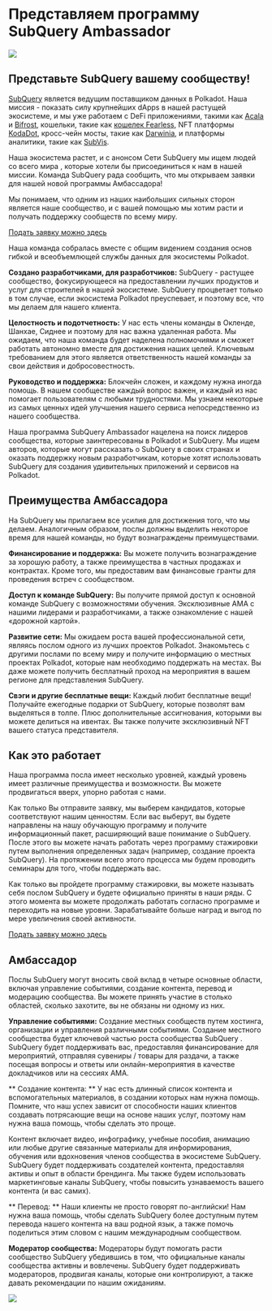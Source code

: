 # Представляем программу SubQuery Ambassador

![](https://miro.medium.com/max/1400/1*EC5wwTuoB6UK_EESGd8X8w.png)

## Представьте SubQuery вашему сообществу!

[SubQuery](https://subquery.network/) является ведущим поставщиком данных в Polkadot. Наша миссия - показать силу крупнейших dApps в нашей растущей экосистеме, и мы уже работаем с DeFi приложениями, такими как [Acala](https://acala.network/) и [Bifrost](https://bifrost.finance/), кошельки, такие как [кошелек Fearless](https://fearlesswallet.io/), NFT платформы [KodaDot](https://kodadot.xyz/), кросс-чейн мосты, такие как [Darwinia](https://explorer.subquery.network/subquery/darwinia-network/darwinia), и платформы аналитики, такие как [SubVis](https://subvis.io/).

Наша экосистема растет, и с анонсом Сети SubQuery мы ищем людей со всего мира, которые хотели бы присоединиться к нам в нашей миссии. Команда SubQuery рада сообщить, что мы открываем заявки для нашей новой программы Амбассадора!

Мы понимаем, что одним из наших наибольших сильных сторон является наше сообщество, и с вашей помощью мы хотим расти и получать поддержку сообществ по всему миру.

[Подать заявку можно здесь](https://forms.gle/GXBbJ6LDpNfM2v1X6)

Наша команда собралась вместе с общим видением создания основ гибкой и всеобъемлющей службы данных для экосистемы Polkadot.

**Создано разработчиками, для разработчиков:** SubQuery - растущее сообщество, фокусирующееся на предоставлении лучших продуктов и услуг для строителей в нашей экосистеме. SubQuery процветает только в том случае, если экосистема Polkadot преуспевает, и поэтому все, что мы делаем для нашего клиента.

**Целостность и подотчетность:** У нас есть члены команды в Окленде, Шанхае, Сиднее и поэтому для нас важна удаленная работа. Мы ожидаем, что наша команда будет наделена полномочиями и сможет работать автономно вместе для достижения наших целей. Ключевым требованием для этого является ответственность нашей команды за свои действия и добросовестность.

**Руководство и поддержка:** Блокчейн сложен, и каждому нужна иногда помощь. В нашем сообществе каждый вопрос важен, и каждый из нас помогает пользователям с любыми трудностями. Мы узнаем некоторые из самых ценных идей улучшения нашего сервиса непосредственно из нашего сообщества.

Наша программа SubQuery Ambassador нацелена на поиск лидеров сообщества, которые заинтересованы в Polkadot и SubQuery. Мы ищем авторов, которые могут рассказать о SubQuery в своих странах и оказать поддержку новым разработчикам, которые хотят использовать SubQuery для создания удивительных приложений и сервисов на Polkadot.

## Преимущества Амбассадора

На SubQuery мы прилагаем все усилия для достижения того, что мы делаем. Аналогичным образом, послы должны выделить некоторое время для нашей команды, но будут вознаграждены преимуществами.

**Финансирование и поддержка:** Вы можете получить вознаграждение за хорошую работу, а также преимущества в частных продажах и контрактах. Кроме того, мы предоставим вам финансовые гранты для проведения встреч с сообществом.

**Доступ к команде SubQuery:** Вы получите прямой доступ к основной команде SubQuery с возможностями обучения. Эксклюзивные AMA с нашими лидерами и разработчиками, а также ознакомление с нашей «дорожной картой».

**Развитие сети:** Мы ожидаем роста вашей профессиональной сети, являясь послом одного из лучших проектов Polkadot. Знакомьтесь с другими послами по всему миру и получите информацию о местных проектах Polkadot, которые нам необходимо поддержать на местах. Вы даже можете получить бесплатный проход на мероприятия в вашем регионе для представления SubQuery.

**Свэги и другие бесплатные вещи:** Каждый любит бесплатные вещи! Получайте ежегодные подарки от SubQuery, которые позволят вам выделяться в толпе. Плюс дополнительные ассигнования, которыми вы можете делиться на ивентах. Вы также получите эксклюзивный NFT вашего статуса представителя.

## Как это работает

Наша программа посла имеет несколько уровней, каждый уровень имеет различные преимущества и возможности. Вы можете продвигаться вверх, упорно работая с нами.

Как только Вы отправите заявку, мы выберем кандидатов, которые соответствуют нашим ценностям. Если вас выберут, вы будете направлены на нашу обучающую программу и получите информационный пакет, расширяющий ваше понимание о SubQuery. После этого вы можете начать работать через программу стажировки путем выполнения определенных задач (например, создание проекта SubQuery). На протяжении всего этого процесса мы будем проводить семинары для того, чтобы поддержать вас.

Как только вы пройдете программу стажировки, вы можете называть себя послом SubQuery и будете официально приняты в наши ряды. С этого момента вы можете продолжать работать согласно программе и переходить на новые уровни. Зарабатывайте больше наград и выгод по мере увеличения своей активности.

[Подать заявку можно здесь](https://forms.gle/GXBbJ6LDpNfM2v1X6)

## Амбассадор

Послы SubQuery могут вносить свой вклад в четыре основные области, включая управление событиями, создание контента, перевод и модерацию сообщества. Вы можете принять участие в столько областей, сколько захотите, вы не обязаны ни одному из них.

**Управление событиями:** Создание местных сообществ путем хостинга, организации и управления различными событиями. Создание местного сообщества будет ключевой частью роста сообщества SubQuery . SubQuery будет поддерживать вас, предоставляя финансирование для мероприятий, отправляя сувениры / товары для раздачи, а также посещая вопросы и ответы или онлайн-мероприятия в качестве докладчиков или на сессиях AMA.

** Создание контента: ** У нас есть длинный список контента и вспомогательных материалов, в создании которых нам нужна помощь. Помните, что наш успех зависит от способности наших клиентов создавать потрясающие вещи на основе наших услуг, поэтому нам нужна ваша помощь, чтобы сделать это проще.

Контент включает видео, инфографику, учебные пособия, анимацию или любые другие связанные материалы для информирования, обучения или вдохновения членов сообщества в экосистеме SubQuery. SubQuery будет поддерживать создателей контента, предоставляя активы и опыт в области брендинга. Мы также будем использовать маркетинговые каналы SubQuery, чтобы повысить узнаваемость вашего контента (и вас самих).

** Перевод: ** Наши клиенты не просто говорят по-английски! Нам нужна ваша помощь, чтобы сделать SubQuery более доступным путем перевода нашего контента на ваш родной язык, а также помочь поделиться этим словом с нашим международным сообществом.

**Модератор сообщества:** Модераторы будут помогать расти сообщество SubQuery убедившись в том, что официальные каналы сообщества активны и вовлечены. SubQuery будет поддерживать модераторов, продвигая каналы, которые они контролируют, а также давать рекомендации по нашим ожиданиям.

![](https://miro.medium.com/max/1400/1*xj6_UL1ZWYzlLmlVk25JzQ.png)